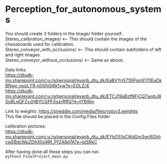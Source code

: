 # Perception_for_autonomous_systems

You should create 3 folders in the Image/ folder yourself.. <br/>
Stereo_calibration_images/ <-- This should contain the images of the chessboards used for calibration. <br/>
Stereo_conveyor_with_occlusions/ <-- This should contain subfolders of left and right images. <br/>
Stereo_conveyor_without_occlusions/ <-- Same as above. <br/>

Data links: <br/> 
https://dtudk-my.sharepoint.com/:u:/g/personal/evanb_dtu_dk/EaBVYn571SlFgjr6170EaDkBNwc-ouzLY9-n0GhGj6k1vw?e=EGLZcE <br/> 
https://dtudk-my.sharepoint.com/:u:/g/personal/evanb_dtu_dk/ETCJ19aBzfNFjCQ7wxbJ8SoBLqQFZvzHBYCGPFXszrRffQ?e=tYBI6m <br/>

Link to weights:
https://pjreddie.com/media/files/yolov3.weights <br/>
This file should be placed in the Config Files folder

calibration pictures: <br/>
https://dtudk-my.sharepoint.com/:u:/g/personal/evanb_dtu_dk/EYbO51sCiKdGm3gcRGhhcwEBdcWpZDhX0x9Rf_PfZA8d7A?e=blSRkC

After having done all these steps you can run <br/>
```python3 FinalProject_main.py```
